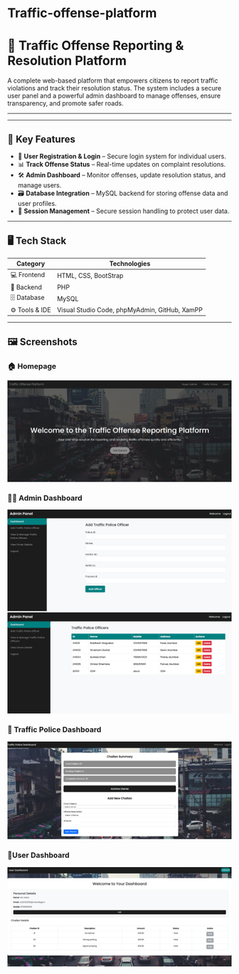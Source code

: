 # Traffic-offense-platform
# 🛑 Traffic Offense Reporting & Resolution Platform

A complete web-based platform that empowers citizens to report traffic violations and track their resolution status. The system includes a secure user panel and a powerful admin dashboard to manage offenses, ensure transparency, and promote safer roads.

---

---

## 🧠 Key Features

- 👤 **User Registration & Login** – Secure login system for individual users.
- 📊 **Track Offense Status** – Real-time updates on complaint resolutions.
- 🛠 **Admin Dashboard** – Monitor offenses, update resolution status, and manage users.
- 🗃️ **Database Integration** – MySQL backend for storing offense data and user profiles.
- 🔐 **Session Management** – Secure session handling to protect user data.

---

## 🖥️ Tech Stack

| Category         | Technologies                         |
|------------------|--------------------------------------|
| 💻 Frontend       | HTML, CSS, BootStrap                           |
| 🧠 Backend        | PHP                                  |
| 🗄 Database       | MySQL                                |
| ⚙️ Tools & IDE    | Visual Studio Code, phpMyAdmin, GitHub, XamPP |

---

## 🖼️ Screenshots

### 🏠 Homepage
![Homepage](https://github.com/OmAdsul/Traffic-offense-platform/blob/05b14afe7cf92ee3641aa6045581bd1d2959dc04/homepage.png)

### 🧑‍💼 Admin Dashboard
![Admin Dashboard1](https://github.com/OmAdsul/Traffic-offense-platform/blob/8ad323fad6e365e576a11b5f3fdd23e5db15713b/admin_dashboard1.png)
![Admin Dashboard2](https://github.com/OmAdsul/Traffic-offense-platform/blob/8ad323fad6e365e576a11b5f3fdd23e5db15713b/admin_dashboard2.png)

### 👮 Traffic Police Dashboard
![Traffic Police](https://github.com/OmAdsul/Traffic-offense-platform/blob/8ad323fad6e365e576a11b5f3fdd23e5db15713b/traffic_police_dashboard.png)

### 👨User Dashboard
![User Dashboard](https://github.com/OmAdsul/Traffic-offense-platform/blob/8ad323fad6e365e576a11b5f3fdd23e5db15713b/user_dashboard.png)





